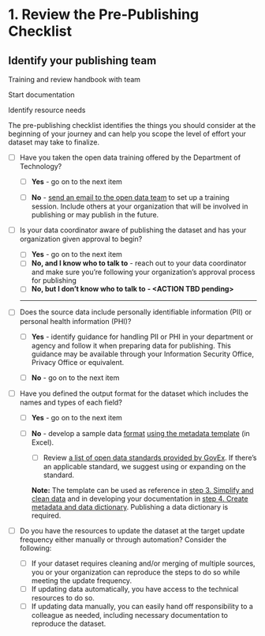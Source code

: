 # 1. Review the Pre-Publishing Checklist



## Identify your publishing team

Training and review handbook with team

Start documentation

Identify resource needs



The pre-publishing checklist identifies the things you should consider at the beginning of your journey and can help you scope the level of effort your dataset may take to finalize.

*   [ ] Have you taken the open data training offered by the Department of Technology?

    * [ ] **Yes** - go on to the next item
    * [ ] **No** - [send an email to the open data team](mailto:opendata@state.ca.gov?subject=Open%20data%20training%20request\&body=Note:%20Please%20include%20any%20other%20staff%20from%20your%20organization%20that%20will%20be%20involved%20in%20helping%20publish%20data) to set up a training session. Include others at your organization that will be involved in publishing or may publish in the future.


*   [ ] Is your data coordinator aware of publishing the dataset and has your organization given approval to begin?

    * [ ] **Yes** - go on to the next item
    * [ ] **No, and I know who to talk to** - reach out to your data coordinator and make sure you’re following your organization’s approval process for publishing
    * [ ] **No, but I don’t know who to talk to** **- \<ACTION TBD pending>**

    ****
* [ ] Does the source data include personally identifiable information (PII) or personal health information (PHI)?
  * [ ] **Yes** - identify guidance for handling PII or PHI in your department or agency and follow it when preparing data for publishing. This guidance may be available through your Information Security Office, Privacy Office or equivalent.
  * [ ] **No** - go on to the next item



*   [ ] Have you defined the output format for the dataset which includes the names and types of each field?

    * [ ] **Yes** - go on to the next item
    *   [ ] **No** - develop a sample data [format](https://docs.google.com/spreadsheets/u/0/d/1CHJuE89yiNUHsxrjQxseMmxRWDAs11M4/edit) [using the metadata template](https://docs.google.com/spreadsheets/u/0/d/1CHJuE89yiNUHsxrjQxseMmxRWDAs11M4/edit) (in Excel).

        * [ ] Review [a list of open data standards provided by GovEx](http://datastandards.directory). If there’s an applicable standard, we suggest using or expanding on the standard.&#x20;

        **Note:** The template can be used as reference in [step 3. Simplify and clean data](reference-and-additional-documents/simplify-and-clean-data.md) and in developing your documentation in [step 4. Create metadata and data dictionary](create-metadata-and-data-dictionary.md). Publishing a data dictionary is required.


* [ ] Do you have the resources to update the dataset at the target update frequency either manually or through automation? Consider the following:
  * [ ] If your dataset requires cleaning and/or merging of multiple sources, you or your organization can reproduce the steps to do so while meeting the update frequency.
  * [ ] If updating data automatically, you have access to the technical resources to do so.
  * [ ] If updating data manually, you can easily hand off responsibility to a colleague as needed, including necessary documentation to reproduce the dataset.
